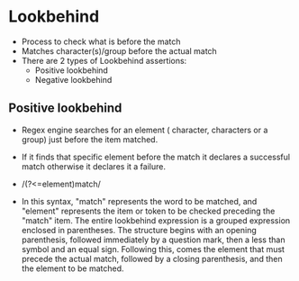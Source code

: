 # Lookbehind
- Process to check what is before the match
- Matches character(s)/group before the actual match
- There are 2 types of Lookbehind assertions:
    - Positive lookbehind
    - Negative lookbehind

## Positive lookbehind
- Regex engine searches for an element ( character, characters or a group) just before the item matched.
- If it finds that specific element before the match it declares a successful match otherwise it declares it a failure.

- /(?<=element)match/

- In this syntax, "match" represents the word to be matched, and "element" represents the item or token to be checked preceding the "match" item. The entire lookbehind expression is a grouped expression enclosed in parentheses. The structure begins with an opening parenthesis, followed immediately by a question mark, then a less than symbol and an equal sign. Following this, comes the element that must precede the actual match, followed by a closing parenthesis, and then the element to be matched.